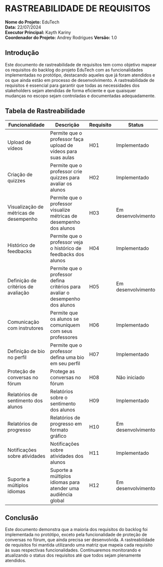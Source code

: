 # RASTREABILIDADE DE REQUISITOS

**Nome do Projeto:** EduTech  
**Data:** 22/07/2024  
**Executor Principal:** Kayth Kariny  
**Coordenador do Projeto:** Andrey Rodrigues
**Versão:** 1.0

## Introdução

Este documento de rastreabilidade de requisitos tem como objetivo mapear os requisitos do backlog do projeto EduTech com as funcionalidades implementadas no protótipo, destacando aqueles que já foram atendidos e os que ainda estão em processo de desenvolvimento. A rastreabilidade de requisitos é essencial para garantir que todas as necessidades dos stakeholders sejam atendidas de forma eficiente e que quaisquer mudanças no escopo sejam controladas e documentadas adequadamente.

## Tabela de Rastreabilidade

| Funcionalidade                     | Descrição                                                    | Requisito | Status            |
| ---------------------------------- | ------------------------------------------------------------ | --------- | ----------------- |
| Upload de vídeos                   | Permite que o professor faça upload de vídeos para suas aulas| H01       | Implementado      |
| Criação de quizzes                 | Permite que o professor crie quizzes para avaliar os alunos  | H02       | Implementado      |
| Visualização de métricas de desempenho | Permite que o professor visualize métricas de desempenho dos alunos | H03       | Em desenvolvimento|
| Histórico de feedbacks             | Permite que o professor veja o histórico de feedbacks dos alunos | H04       | Implementado      |
| Definição de critérios de avaliação| Permite que o professor defina critérios para avaliar o desempenho dos alunos | H05       | Em desenvolvimento|
| Comunicação com instrutores        | Permite que os alunos se comuniquem com seus professores     | H06       | Implementado      |
| Definição de bio no perfil         | Permite que o professor defina uma bio em seu perfil         | H07       | Implementado      |
| Proteção de conversas no fórum     | Protege as conversas no fórum                                | H08       | Não iniciado      |
| Relatórios de sentimento dos alunos| Relatórios sobre o sentimento dos alunos                     | H09       | Implementado      |
| Relatórios de progresso            | Relatórios de progresso em formato gráfico                   | H10       | Em desenvolvimento|
| Notificações sobre atividades      | Notificações sobre atividades dos alunos                     | H11       | Implementado      |
| Suporte a múltiplos idiomas        | Suporte a múltiplos idiomas para atender uma audiência global | H12       | Em desenvolvimento|

## Conclusão

Este documento demonstra que a maioria dos requisitos do backlog foi implementada no protótipo, exceto pela funcionalidade de proteção de conversas no fórum, que ainda precisa ser desenvolvida. A rastreabilidade de requisitos foi mantida utilizando uma matriz que mapeia cada requisito às suas respectivas funcionalidades. Continuaremos monitorando e atualizando o status dos requisitos até que todos sejam plenamente atendidos.

